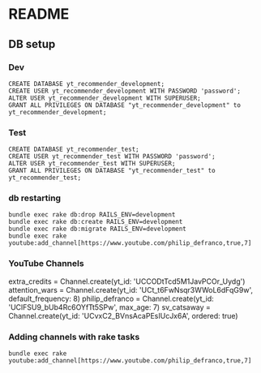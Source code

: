 # README

## DB setup

### Dev

```
CREATE DATABASE yt_recommender_development;
CREATE USER yt_recommender_development WITH PASSWORD 'password';
ALTER USER yt_recommender_development WITH SUPERUSER;
GRANT ALL PRIVILEGES ON DATABASE "yt_recommender_development" to yt_recommender_development;
```

### Test

```
CREATE DATABASE yt_recommender_test;
CREATE USER yt_recommender_test WITH PASSWORD 'password';
ALTER USER yt_recommender_test WITH SUPERUSER;
GRANT ALL PRIVILEGES ON DATABASE "yt_recommender_test" to yt_recommender_test;
```

### db restarting

```
bundle exec rake db:drop RAILS_ENV=development
bundle exec rake db:create RAILS_ENV=development
bundle exec rake db:migrate RAILS_ENV=development
bundle exec rake youtube:add_channel[https://www.youtube.com/philip_defranco,true,7]
```

### YouTube Channels

extra_credits = Channel.create(yt_id: 'UCCODtTcd5M1JavPCOr_Uydg')
attention_wars = Channel.create(yt_id: 'UCt_t6FwNsqr3WWoL6dFqG9w', default_frequency: 8)
philip_defranco = Channel.create(yt_id: 'UClFSU9_bUb4Rc6OYfTt5SPw', max_age: 7)
sv_catsaway = Channel.create(yt_id: 'UCvxC2_BVnsAcaPEsIUcJx6A', ordered: true)

### Adding channels with rake tasks

`bundle exec rake youtube:add_channel[https://www.youtube.com/philip_defranco,true,7]`
